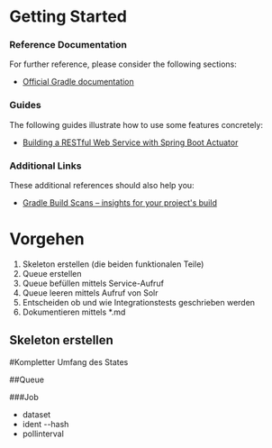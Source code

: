 # Getting Started

### Reference Documentation
For further reference, please consider the following sections:

* [Official Gradle documentation](https://docs.gradle.org)

### Guides
The following guides illustrate how to use some features concretely:

* [Building a RESTful Web Service with Spring Boot Actuator](https://spring.io/guides/gs/actuator-service/)

### Additional Links
These additional references should also help you:

* [Gradle Build Scans – insights for your project's build](https://scans.gradle.com#gradle)

# Vorgehen
1. Skeleton erstellen (die beiden funktionalen Teile)
2. Queue erstellen
3. Queue befüllen mittels Service-Aufruf
4. Queue leeren mittels Aufruf von Solr
5. Entscheiden ob und wie Integrationstests geschrieben werden
6. Dokumentieren mittels *.md

## Skeleton erstellen

#Kompletter Umfang des States


##Queue

###Job
* dataset
* ident --hash
* pollinterval


